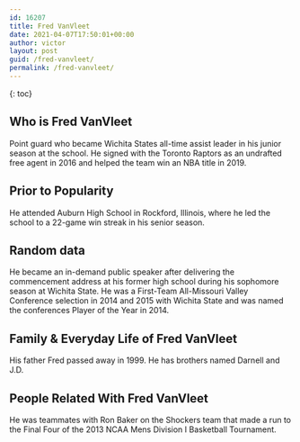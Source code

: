 ```yaml
---
id: 16207
title: Fred VanVleet
date: 2021-04-07T17:50:01+00:00
author: victor
layout: post
guid: /fred-vanvleet/
permalink: /fred-vanvleet/
---
```



{: toc}


## Who is Fred VanVleet



Point guard who became Wichita States all-time assist leader in his junior season at the school. He signed with the Toronto Raptors as an undrafted free agent in 2016 and helped the team win an NBA title in 2019. 

                
                
                
## Prior to Popularity



He attended Auburn High School in Rockford, Illinois, where he led the school to a 22-game win streak in his senior season.

                
                
                
## Random data



He became an in-demand public speaker after delivering the commencement address at his former high school during his sophomore season at Wichita State. He was a First-Team All-Missouri Valley Conference selection in 2014 and 2015 with Wichita State and was named the conferences Player of the Year in 2014. 

                
                
                
## Family & Everyday Life of Fred VanVleet



His father Fred passed away in 1999. He has brothers named Darnell and J.D.

                
                
                
## People Related With Fred VanVleet



He was teammates with Ron Baker on the Shockers team that made a run to the Final Four of the 2013 NCAA Mens Division I Basketball Tournament.

                
              
            
          
          
          
